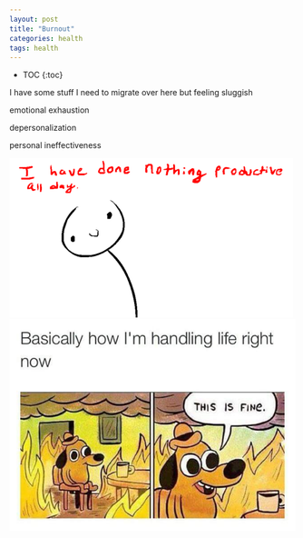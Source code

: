 ```yaml
---
layout: post
title: "Burnout"
categories: health
tags: health
---
```


* TOC
{:toc}

I have some stuff I need to migrate over here but feeling sluggish



emotional exhaustion

depersonalization

personal ineffectiveness



<img src="https://github.com/sif/sif/raw/main/files/post_files/tumblr_mi849iVcsa1s29dslo1_500.gif" />



<img src="https://github.com/sif/sif/raw/main/files/post_files/FB_IMG_1449889569710.jpg" />


